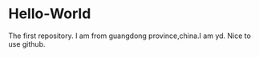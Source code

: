 # Hello-World
The first repository.
I am from guangdong province,china.I am yd. Nice to use github.
